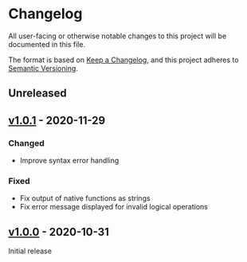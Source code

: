 # Changelog

All user-facing or otherwise notable changes to this project will be documented
in this file.

The format is based on [Keep a Changelog], and this project adheres to
[Semantic Versioning].

## Unreleased

## [v1.0.1] - 2020-11-29

### Changed

- Improve syntax error handling

### Fixed

- Fix output of native functions as strings
- Fix error message displayed for invalid logical operations

## [v1.0.0] - 2020-10-31

Initial release

[v1.0.1]: https://github.com/mattmikolay/rapture/compare/v1.0.0...v1.0.1
[v1.0.0]: https://github.com/mattmikolay/rapture/releases/tag/v1.0.0
[Keep a Changelog]: https://keepachangelog.com/en/1.0.0/
[Semantic Versioning]: https://semver.org/spec/v2.0.0.html
